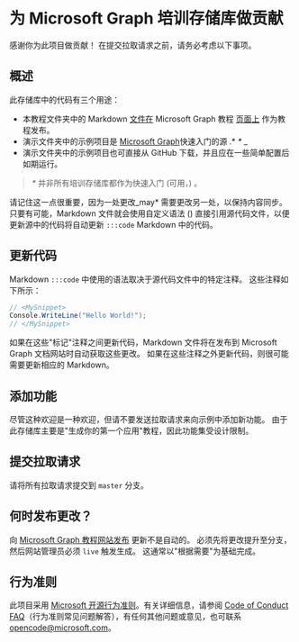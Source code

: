 # <a name="contributing-to-microsoft-graph-training-repositories"></a>为 Microsoft Graph 培训存储库做贡献

感谢你为此项目做贡献！ 在提交拉取请求之前，请务必考虑以下事项。

## <a name="overview"></a>概述

此存储库中的代码有三个用途：

- 本教程文件夹中的 Markdown [文件在](/tutorial) Microsoft Graph 教程 [页面上](https://docs.microsoft.com/graph/tutorials) 作为教程发布。
- 演示文件夹中的示例项目是 [](/demo) [Microsoft Graph](https://developer.microsoft.com/graph/quick-start)快速入门的源 .* *\** _
- 演示文件夹中的示例项目也可直接从 GitHub 下载，并且应在一些简单配置后如期运行。

> _*\**_ 并非所有培训存储库都作为快速入门 (可用，) 。

请记住这一点很重要，因为一处更改_may* 需要更改另一处，以保持内容同步。只要有可能，Markdown 文件就会使用自定义语法 () 直接引用源代码文件，以便更新源中的代码将自动更新 `:::code` Markdown 中的代码。

## <a name="updating-code"></a>更新代码

Markdown `:::code` 中使用的语法取决于源代码文件中的特定注释。 这些注释如下所示：

```csharp
// <MySnippet>
Console.WriteLine("Hello World!");
// </MySnippet>
```

如果在这些"标记"注释之间更新代码，Markdown 文件将在发布到 Microsoft Graph 文档网站时自动获取这些更改。 如果在这些注释之外更新代码，则很可能需要更新相应的 Markdown。

## <a name="adding-features"></a>添加功能

尽管这种欢迎是一种欢迎，但请不要发送拉取请求来向示例中添加新功能。 由于此存储库主要是"生成你的第一个应用"教程，因此功能集受设计限制。

## <a name="submitting-pull-requests"></a>提交拉取请求

请将所有拉取请求提交到 `master` 分支。

## <a name="when-do-changes-get-published"></a>何时发布更改？

向 [Microsoft Graph 教程网站发布](https://docs.microsoft.com/graph/tutorials) 更新不是自动的。 必须先将更改提升至分支，然后网站管理员必须 `live` 触发生成。 这通常以"根据需要"为基础完成。

## <a name="code-of-conduct"></a>行为准则

此项目采用 [Microsoft 开源行为准则](https://opensource.microsoft.com/codeofconduct/)。有关详细信息，请参阅 [Code of Conduct FAQ](https://opensource.microsoft.com/codeofconduct/faq/)（行为准则常见问题解答），有任何其他问题或意见，也可联系 [opencode@microsoft.com](mailto:opencode@microsoft.com)。
